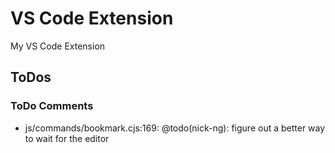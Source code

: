 # VS Code Extension

My VS Code Extension

## ToDos

### ToDo Comments

- js/commands/bookmark.cjs:169: @todo(nick-ng): figure out a better way to wait for the editor

